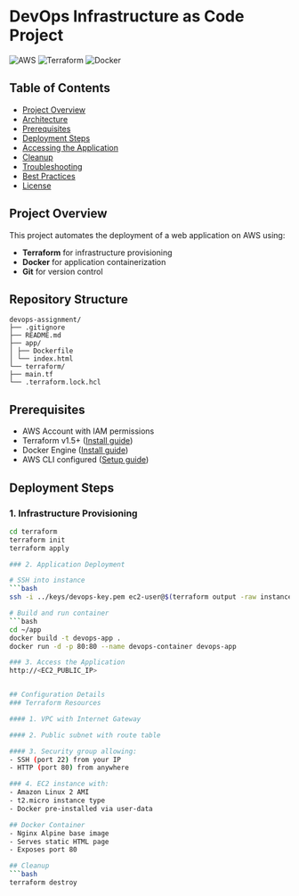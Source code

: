 # DevOps Infrastructure as Code Project

![AWS](https://img.shields.io/badge/AWS-%23FF9900.svg?logo=amazon-aws&logoColor=white)
![Terraform](https://img.shields.io/badge/Terraform-%235835CC.svg?logo=terraform&logoColor=white)
![Docker](https://img.shields.io/badge/Docker-%230db7ed.svg?logo=docker&logoColor=white)

## Table of Contents
- [Project Overview](#project-overview)
- [Architecture](#architecture)
- [Prerequisites](#prerequisites)
- [Deployment Steps](#deployment-steps)
- [Accessing the Application](#accessing-the-application)
- [Cleanup](#cleanup)
- [Troubleshooting](#troubleshooting)
- [Best Practices](#best-practices)
- [License](#license)

## Project Overview
This project automates the deployment of a web application on AWS using:
- **Terraform** for infrastructure provisioning
- **Docker** for application containerization
- **Git** for version control

## Repository Structure

```
devops-assignment/
├── .gitignore
├── README.md
├── app/
│ ├── Dockerfile
│ └── index.html
└── terraform/
├── main.tf
└── .terraform.lock.hcl
```

## Prerequisites
- AWS Account with IAM permissions
- Terraform v1.5+ ([Install guide](https://developer.hashicorp.com/terraform/tutorials/aws-get-started/install-cli))
- Docker Engine ([Install guide](https://docs.docker.com/engine/install/))
- AWS CLI configured ([Setup guide](https://docs.aws.amazon.com/cli/latest/userguide/cli-configure-quickstart.html))

## Deployment Steps

### 1. Infrastructure Provisioning
```bash
cd terraform
terraform init
terraform apply

### 2. Application Deployment

# SSH into instance
```bash
ssh -i ../keys/devops-key.pem ec2-user@$(terraform output -raw instance_public_ip)

# Build and run container
```bash
cd ~/app
docker build -t devops-app .
docker run -d -p 80:80 --name devops-container devops-app

### 3. Access the Application
http://<EC2_PUBLIC_IP>


## Configuration Details
### Terraform Resources

#### 1. VPC with Internet Gateway

#### 2. Public subnet with route table

#### 3. Security group allowing:
- SSH (port 22) from your IP
- HTTP (port 80) from anywhere

### 4. EC2 instance with:
- Amazon Linux 2 AMI
- t2.micro instance type
- Docker pre-installed via user-data

## Docker Container
- Nginx Alpine base image
- Serves static HTML page
- Exposes port 80

## Cleanup
```bash
terraform destroy